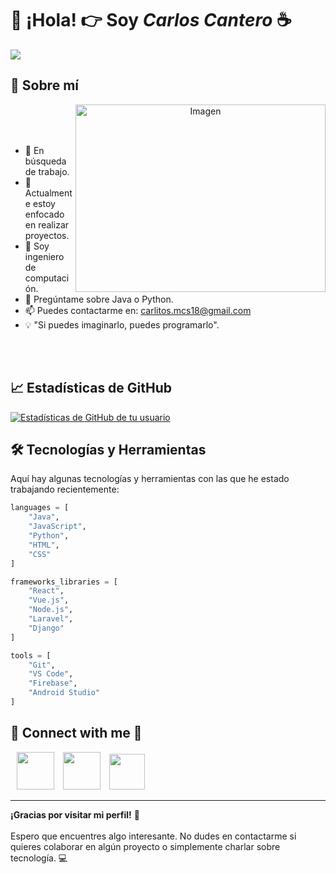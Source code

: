 # 👋 ¡Hola! 👉 Soy *Carlos Cantero* ☕

<img src="https://i.imgur.com/EPiZtcd.png">

## 🚀 Sobre mí

<a target="_blank" align="center">
<img src="https://img.freepik.com/foto-gratis/juego-personajes-anime-esteticos_23-2151560698.jpg?t=st=1725485098~exp=1725488698~hmac=e75b2c8544a698a712cfa680cdade566471b01cea0ff486211f64521fd45bf5a&w=996" alt="Imagen" align="right"  height="300" width="400">
</a>

<br/>
<br/>
<br/>

- 🔭 En búsqueda de trabajo.
- 🌱 Actualmente estoy enfocado en realizar proyectos.
- 💼 Soy ingeniero de computación.
- 💬 Pregúntame sobre Java o Python.
- 📫 Puedes contactarme en: carlitos.mcs18@gmail.com
- 💡 "Si puedes imaginarlo, puedes programarlo".

<br/>
<br/>


## 📈 Estadísticas de GitHub

[![Estadísticas de GitHub de tu usuario](https://github-readme-stats.vercel.app/api?username=carloscantero11&show_icons=true&theme=radical)](https://github.com/carloscantero11)


## 🛠️ Tecnologías y Herramientas
Aquí hay algunas tecnologías y herramientas con las que he estado trabajando recientemente:

```python
languages = [
    "Java",
    "JavaScript",
    "Python",
    "HTML",
    "CSS"
]

frameworks_libraries = [
    "React",
    "Vue.js",
    "Node.js",
    "Laravel",
    "Django"
]

tools = [
    "Git",
    "VS Code",
    "Firebase",
    "Android Studio"
]
```

## 🤝 Connect with me  💜
<a style="margin-left: 10px;"  target="_blank" href="https://www.linkedin.com/in/carlos-cantero-130120307/">
<img src="https://img.icons8.com/?size=100&id=114445&format=png&color=000000" height="60" width="60"></a>

<a style="margin-left: 10px;"  target="_blank" href="https://www.instagram.com/carloscantero11?igsh=MXRhZG5uNWVpZ3QyNw==/">
<img src="https://img.icons8.com/?size=100&id=Xy10Jcu1L2Su&format=png&color=000000" height="60" width="60"></a>

<a style="margin-left: 10px;"  target="_blank" href="https://github.com/carloscantero11">
<img src="https://img.icons8.com/?size=100&id=H7MxfKOr1WFr&format=png&color=000000" height="57" width="57"></a>



---
**¡Gracias por visitar mi perfil!** 📌
<br/>
<br/>
Espero que encuentres algo interesante. No dudes en contactarme si quieres colaborar en algún proyecto o simplemente charlar sobre tecnología. 💻

